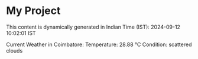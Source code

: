 # My Project

This content is dynamically generated in Indian Time (IST): 2024-09-12 10:02:01 IST


Current Weather in Coimbatore:
Temperature: 28.88 °C
Condition: scattered clouds
